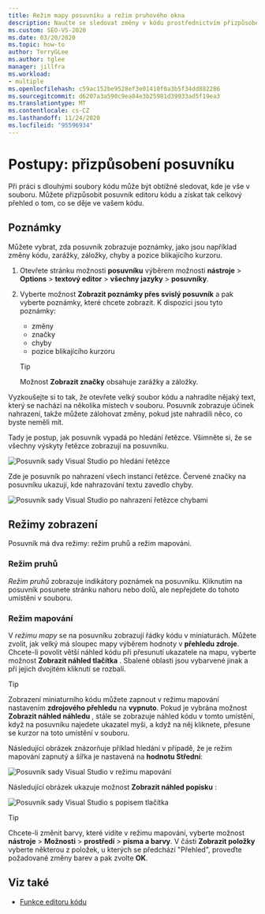 ```yaml
---
title: Režim mapy posuvníku a režim pruhového okna
description: Naučte se sledovat změny v kódu prostřednictvím přizpůsobení posuvníku a také se naučíte, jak používat režim pruhů a režim mapování.
ms.custom: SEO-VS-2020
ms.date: 03/20/2020
ms.topic: how-to
author: TerryGLee
ms.author: tglee
manager: jillfra
ms.workload:
- multiple
ms.openlocfilehash: c59ac152be9528ef3e01410f0a3b5f34dd882286
ms.sourcegitcommit: d6207a3a590c9ea84e3b25981d39933ad5f19ea3
ms.translationtype: MT
ms.contentlocale: cs-CZ
ms.lasthandoff: 11/24/2020
ms.locfileid: "95596934"
---
```

# <a name="how-to-customize-the-scroll-bar"></a>Postupy: přizpůsobení posuvníku

Při práci s dlouhými soubory kódu může být obtížné sledovat, kde je vše v souboru. Můžete přizpůsobit posuvník editoru kódu a získat tak celkový přehled o tom, co se děje ve vašem kódu.

## <a name="annotations"></a>Poznámky

Můžete vybrat, zda posuvník zobrazuje poznámky, jako jsou například změny kódu, zarážky, záložky, chyby a pozice blikajícího kurzoru.

   1. Otevřete stránku možnosti **posuvníku** výběrem možnosti **nástroje**  >  **Options**  >  **textový editor**  >  **všechny jazyky**  >  **posuvníky**.

   2. Vyberte možnost **Zobrazit poznámky přes svislý posuvník** a pak vyberte poznámky, které chcete zobrazit. K dispozici jsou tyto poznámky:

      - změny
      - značky
      - chyby
      - pozice blikajícího kurzoru

      > [!TIP]
      > Možnost **Zobrazit značky** obsahuje zarážky a záložky.

Vyzkoušejte si to tak, že otevřete velký soubor kódu a nahradíte nějaký text, který se nachází na několika místech v souboru. Posuvník zobrazuje účinek nahrazení, takže můžete zálohovat změny, pokud jste nahradili něco, co byste neměli mít.

Tady je postup, jak posuvník vypadá po hledání řetězce. Všimněte si, že se všechny výskyty řetězce zobrazují na posuvníku.

![Posuvník sady Visual Studio po hledání řetězce](../ide/media/enhancedscrollbarsearch.png)

Zde je posuvník po nahrazení všech instancí řetězce. Červené značky na posuvníku ukazují, kde nahrazování textu zavedlo chyby.

![Posuvník sady Visual Studio po nahrazení řetězce chybami](../ide/media/enhancedscrollbarreplace.png)

## <a name="display-modes"></a>Režimy zobrazení

Posuvník má dva režimy: režim pruhů a režim mapování.

### <a name="bar-mode"></a>Režim pruhů

*Režim pruhů* zobrazuje indikátory poznámek na posuvníku. Kliknutím na posuvník posunete stránku nahoru nebo dolů, ale nepřejdete do tohoto umístění v souboru.

### <a name="map-mode"></a>Režim mapování

V *režimu mapy* se na posuvníku zobrazují řádky kódu v miniaturách. Můžete zvolit, jak velký má sloupec mapy výběrem hodnoty v **přehledu zdroje**. Chcete-li povolit větší náhled kódu při přesunutí ukazatele na mapu, vyberte možnost **Zobrazit náhled tlačítka** . Sbalené oblasti jsou vybarvené jinak a při jejich dvojitém kliknutí se rozbalí.

> [!TIP]
> Zobrazení miniaturního kódu můžete zapnout v režimu mapování nastavením **zdrojového přehledu** na **vypnuto**. Pokud je vybrána možnost **Zobrazit náhled náhledu** , stále se zobrazuje náhled kódu v tomto umístění, když na posuvníku najedete ukazatel myši, a když na něj kliknete, přesune se kurzor na toto umístění v souboru.

Následující obrázek znázorňuje příklad hledání v případě, že je režim mapování zapnutý a šířka je nastavená na **hodnotu Střední**:

![Posuvník sady Visual Studio v režimu mapování](../ide/media/enhancedscrollbar.png)

Následující obrázek ukazuje možnost **Zobrazit náhled popisku** :

![Posuvník sady Visual Studio s popisem tlačítka](../ide/media/enhancedscrollbarsearchtooltip.png)

> [!TIP]
> Chcete-li změnit barvy, které vidíte v režimu mapování, vyberte možnost **nástroje**  >  **Možnosti**  >  **prostředí**  >  **písma a barvy**. V části **Zobrazit položky** vyberte některou z položek, u kterých se předchází "Přehled", proveďte požadované změny barev a pak zvolte **OK**.

## <a name="see-also"></a>Viz také

- [Funkce editoru kódu](../ide/writing-code-in-the-code-and-text-editor.md)
